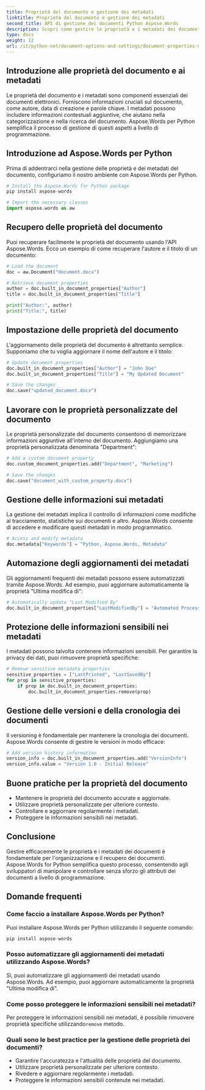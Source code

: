 ```yaml
---
title: Proprietà del documento e gestione dei metadati
linktitle: Proprietà del documento e gestione dei metadati
second_title: API di gestione dei documenti Python Aspose.Words
description: Scopri come gestire le proprietà e i metadati dei documenti usando Aspose.Words per Python. Guida passo passo con codice sorgente.
type: docs
weight: 12
url: /it/python-net/document-options-and-settings/document-properties-metadata/
---
```


## Introduzione alle proprietà del documento e ai metadati

Le proprietà del documento e i metadati sono componenti essenziali dei documenti elettronici. Forniscono informazioni cruciali sul documento, come autore, data di creazione e parole chiave. I metadati possono includere informazioni contestuali aggiuntive, che aiutano nella categorizzazione e nella ricerca del documento. Aspose.Words per Python semplifica il processo di gestione di questi aspetti a livello di programmazione.

## Introduzione ad Aspose.Words per Python

Prima di addentrarci nella gestione delle proprietà e dei metadati del documento, configuriamo il nostro ambiente con Aspose.Words per Python.

```python
# Install the Aspose.Words for Python package
pip install aspose-words

# Import the necessary classes
import aspose.words as aw
```

## Recupero delle proprietà del documento

Puoi recuperare facilmente le proprietà del documento usando l'API Aspose.Words. Ecco un esempio di come recuperare l'autore e il titolo di un documento:

```python
# Load the document
doc = aw.Document("document.docx")

# Retrieve document properties
author = doc.built_in_document_properties["Author"]
title = doc.built_in_document_properties["Title"]

print("Author:", author)
print("Title:", title)
```

## Impostazione delle proprietà del documento

L'aggiornamento delle proprietà del documento è altrettanto semplice. Supponiamo che tu voglia aggiornare il nome dell'autore e il titolo:

```python
# Update document properties
doc.built_in_document_properties["Author"] = "John Doe"
doc.built_in_document_properties["Title"] = "My Updated Document"

# Save the changes
doc.save("updated_document.docx")
```

## Lavorare con le proprietà personalizzate del documento

Le proprietà personalizzate del documento consentono di memorizzare informazioni aggiuntive all'interno del documento. Aggiungiamo una proprietà personalizzata denominata "Department":

```python
# Add a custom document property
doc.custom_document_properties.add("Department", "Marketing")

# Save the changes
doc.save("document_with_custom_property.docx")
```

## Gestione delle informazioni sui metadati

La gestione dei metadati implica il controllo di informazioni come modifiche al tracciamento, statistiche sui documenti e altro. Aspose.Words consente di accedere e modificare questi metadati in modo programmatico.

```python
# Access and modify metadata
doc.metadata["Keywords"] = "Python, Aspose.Words, Metadata"
```

## Automazione degli aggiornamenti dei metadati

Gli aggiornamenti frequenti dei metadati possono essere automatizzati tramite Aspose.Words. Ad esempio, puoi aggiornare automaticamente la proprietà "Ultima modifica di":

```python
# Automatically update "Last Modified By"
doc.built_in_document_properties["LastModifiedBy"] = "Automated Process"
```

## Protezione delle informazioni sensibili nei metadati

I metadati possono talvolta contenere informazioni sensibili. Per garantire la privacy dei dati, puoi rimuovere proprietà specifiche:

```python
# Remove sensitive metadata properties
sensitive_properties = ["LastPrinted", "LastSavedBy"]
for prop in sensitive_properties:
    if prop in doc.built_in_document_properties:
        doc.built_in_document_properties.remove(prop)
```

## Gestione delle versioni e della cronologia dei documenti

Il versioning è fondamentale per mantenere la cronologia dei documenti. Aspose.Words consente di gestire le versioni in modo efficace:

```python
# Add version history information
version_info = doc.built_in_document_properties.add("VersionInfo")
version_info.value = "Version 1.0 - Initial Release"
```

## Buone pratiche per la proprietà del documento

- Mantenere le proprietà del documento accurate e aggiornate.
- Utilizzare proprietà personalizzate per ulteriore contesto.
- Controllare e aggiornare regolarmente i metadati.
- Proteggere le informazioni sensibili nei metadati.

## Conclusione

Gestire efficacemente le proprietà e i metadati dei documenti è fondamentale per l'organizzazione e il recupero dei documenti. Aspose.Words for Python semplifica questo processo, consentendo agli sviluppatori di manipolare e controllare senza sforzo gli attributi dei documenti a livello di programmazione.

## Domande frequenti

### Come faccio a installare Aspose.Words per Python?

Puoi installare Aspose.Words per Python utilizzando il seguente comando:

```python
pip install aspose-words
```

### Posso automatizzare gli aggiornamenti dei metadati utilizzando Aspose.Words?

Sì, puoi automatizzare gli aggiornamenti dei metadati usando Aspose.Words. Ad esempio, puoi aggiornare automaticamente la proprietà "Ultima modifica di".

### Come posso proteggere le informazioni sensibili nei metadati?

 Per proteggere le informazioni sensibili nei metadati, è possibile rimuovere proprietà specifiche utilizzando`remove` metodo.

### Quali sono le best practice per la gestione delle proprietà dei documenti?

- Garantire l'accuratezza e l'attualità delle proprietà del documento.
- Utilizzare proprietà personalizzate per ulteriore contesto.
- Rivedere e aggiornare regolarmente i metadati.
- Proteggere le informazioni sensibili contenute nei metadati.